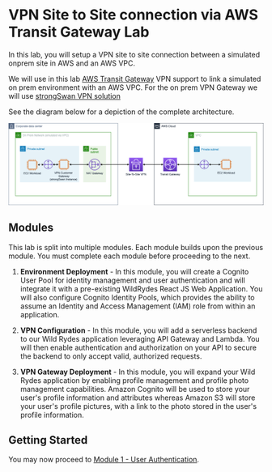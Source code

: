 # VPN Site to Site connection via AWS Transit Gateway Lab

In this lab, you will setup a VPN site to site connection between a simulated onprem site in AWS and an AWS VPC.

We will use in this lab [AWS Transit Gateway](https://aws.amazon.com/transit-gateway/) VPN support to link a simulated on prem environment with an AWS VPC.
For the on prem VPN Gateway we will use [strongSwan VPN solution](https://www.strongswan.org/)

See the diagram below for a depiction of the complete architecture.

![Architecture](images/vpn-lab-architecture.png)

## Modules

This lab is split into multiple modules. Each module builds upon the previous module. You must complete each module before proceeding to the next.

1. **Environment Deployment** - In this module, you will create a Cognito User Pool for identity management and user authentication and will integrate it with a pre-existing WildRydes React JS Web Application. You will also configure Cognito Identity Pools, which provides the ability to assume an Identity and Access Management (IAM) role from within an application.

2. **VPN Configuration** - In this module, you will add a serverless backend to our Wild Rydes application leveraging API Gateway and Lambda. You will then enable authentication and authorization on your API to secure the backend to only accept valid, authorized requests.

3. **VPN Gateway Deployment** - In this module, you will expand your Wild Rydes application by enabling profile management and profile photo management capabilities. Amazon Cognito will be used to store your user's profile information and attributes whereas Amazon S3 will store your user's profile pictures, with a link to the photo stored in the user's profile information.

## Getting Started

You may now proceed to [Module 1 - User Authentication](./1_UserAuthentication).
